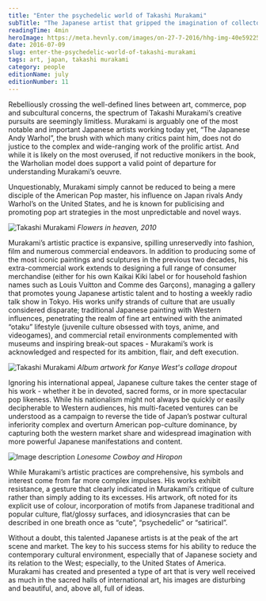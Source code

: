 ```yaml
---
title: "Enter the psychedelic world of Takashi Murakami"
subTitle: "The Japanese artist that gripped the imagination of collectors and curators"
readingTime: 4min
heroImage: https://meta.hevnly.com/images/on-27-7-2016/hhg-img-40e59225-e327-45a7-bf6e-d749757903e1.png
date: 2016-07-09
slug: enter-the-psychedelic-world-of-takashi-murakami
tags: art, japan, takashi murakami
category: people
editionName: july
editionNumber: 11
---
```


Rebelliously crossing the well-defined lines between art, commerce, pop and subcultural concerns, the spectrum of Takashi Murakami’s creative pursuits are seemingly limitless. Murakami is arguably one of the most notable and important Japanese artists working today yet, “The Japanese Andy Warhol”, the brush with which many critics paint him, does not do justice to the complex and wide-ranging work of  the prolific artist. And while it is likely on the most overused, if not reductive monikers in the book, the Warholian model does support a valid point of departure for understanding Murakami’s oeuvre.

Unquestionably, Murakami simply cannot be reduced to being a mere disciple of the American Pop master, his influence on Japan rivals Andy Warhol’s on the United States, and he is known for publicising and promoting pop art strategies in the most unpredictable and novel ways.  

![Takashi Murakami](https://meta.hevnly.com/images/on-27-7-2016/hhg-img-9954a82d-9cee-45b8-adfe-9eca2d222767.png)
*Flowers in heaven, 2010*

Murakami’s artistic practice is expansive, spilling unreservedly into fashion, film and numerous commercial endeavors. In addition to producing some of the most iconic paintings and sculptures in the previous two decades, his extra-commercial work extends to designing a full range of consumer merchandise (either for his own Kaikai Kiki label or for household fashion names such as Louis Vuitton and Comme des Garçons), managing a gallery that promotes young Japanese artistic talent and to hosting a weekly radio talk show in Tokyo. His works unify strands of culture that are usually considered disparate; traditional Japanese painting with Western influences, penetrating the realm of fine art entwined with the animated “otaku” lifestyle (juvenile culture obsessed with toys, anime, and videogames), and commercial retail environments complemented with museums and inspiring break-out spaces - Murakami’s work is acknowledged and respected for its ambition, flair, and deft execution.

![Takashi Murakami](https://meta.hevnly.com/images/on-27-7-2016/hhg-img-38f2aa23-6f03-49dd-ac39-e7c6ba7de9fd.png)
*Album artwork for Kanye West's collage dropout*

Ignoring his international appeal, Japanese culture takes the center stage of his work - whether it be in devoted, sacred forms, or in more spectacular pop likeness. While his nationalism might not always be quickly or easily decipherable to Western audiences, his multi-faceted ventures can be understood as a campaign to reverse the tide of Japan’s postwar cultural inferiority complex and overturn American pop-culture dominance, by capturing both the western market share and widespread imagination with more powerful Japanese manifestations and content.

![Image description](https://meta.hevnly.com/images/on-27-7-2016/hhg-img-78b0a83f-792f-4de4-b148-00f7383e04bd.png)
*Lonesome Cowboy and Hiropon*

While Murakami’s artistic practices are comprehensive, his symbols and interest come from far more complex impulses. His works exhibit resistance, a gesture that clearly indicated in Murakami’s critique of culture rather than simply adding to its excesses. His artwork, oft noted for its explicit use of colour, incorporation of motifs from Japanese traditional and popular culture, flat/glossy surfaces, and idiosyncrasies that can be described in one breath once as “cute”, “psychedelic” or “satirical”.

Without a doubt, this talented Japanese artists is at the peak of the art scene and market. The key to his success stems for his ability to reduce the contemporary cultural environment, especially that of Japanese society and its relation to the West; especially, to the United States of America. Murakami has created and presented a type of art that is very well received as much in the sacred halls of international art, his images are disturbing and beautiful, and, above all, full of ideas.       
